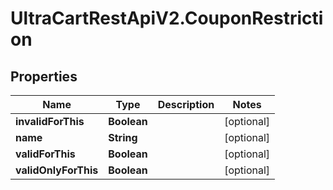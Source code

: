 # UltraCartRestApiV2.CouponRestriction

## Properties

Name | Type | Description | Notes
------------ | ------------- | ------------- | -------------
**invalidForThis** | **Boolean** |  | [optional] 
**name** | **String** |  | [optional] 
**validForThis** | **Boolean** |  | [optional] 
**validOnlyForThis** | **Boolean** |  | [optional] 



